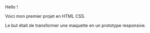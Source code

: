 Hello ! 

Voici mon premier projet en HTML CSS.

Le but était de transformer une maquette en un prototype responsive.
